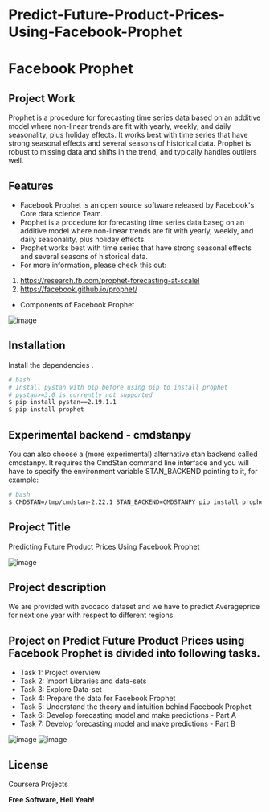 # Predict-Future-Product-Prices-Using-Facebook-Prophet
# Facebook Prophet
## Project Work


Prophet is a procedure for forecasting time series data based on an additive model where non-linear trends are fit with yearly, weekly, and daily seasonality, plus holiday effects. It works best with time series that have strong seasonal effects and several seasons of historical data. Prophet is robust to missing data and shifts in the trend, and typically handles outliers well.



## Features

- Facebook Prophet is an open source software released by Facebook's Core data science Team.
- Prophet is a procedure for forecasting time series data baseg on an additive model
where non-linear trends are fit with yearly, weekly, and daily seasonality, plus holiday
effects.
- Prophet works best with time series that have strong seasonal effects and several
seasons of historical data.
- For more information, please check this out:
1. https://research.fb.com/prophet-forecasting-at-scalel
2.  https://facebook.github.io/prophet/
- Components of Facebook Prophet

![image](https://user-images.githubusercontent.com/70902291/165901635-2941593d-681d-4a9a-a6ee-42a86e48ebf9.png)




## Installation


Install the dependencies .

```sh
# bash
# Install pystan with pip before using pip to install prophet
# pystan>=3.0 is currently not supported
$ pip install pystan==2.19.1.1
$ pip install prophet
```

## Experimental backend - cmdstanpy
You can also choose a (more experimental) alternative stan backend called cmdstanpy. It requires the CmdStan command line interface and you will have to specify the environment variable STAN_BACKEND pointing to it, for example:
```sh
# bash
$ CMDSTAN=/tmp/cmdstan-2.22.1 STAN_BACKEND=CMDSTANPY pip install prophet
```

## Project Title
Predicting Future Product Prices Using Facebook Prophet

![image](https://user-images.githubusercontent.com/70902291/165903118-c5bac8bd-3f95-4107-b27a-238d3d76f90f.png)




## Project description

We are provided with avocado dataset and we have to predict Averageprice for next one year with respect to different regions.

 ## Project on Predict Future Product Prices using Facebook Prophet is divided into following tasks.
 
- Task 1: Project overview
- Task 2: Import Libraries and data-sets
- Task 3: Explore Data-set
- Task 4: Prepare the data for Facebook Prophet
- Task 5: Understand the theory and intuition behind Facebook Prophet 
- Task 6: Develop forecasting model and make predictions - Part A
- Task 7: Develop forecasting model and make predictions - Part B




![image](https://user-images.githubusercontent.com/70902291/165901470-e633166f-2504-4fa8-aee8-d010e19d90ee.png)
![image](https://user-images.githubusercontent.com/70902291/165901446-4ca51421-77ca-4b97-a695-888ea113f7a8.png)




## License

Coursera Projects

**Free Software, Hell Yeah!**
